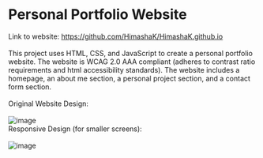 # Personal Portfolio Website
Link to website: https://github.com/HimashaK/HimashaK.github.io <br><br>
This project uses HTML, CSS, and JavaScript to create a personal portfolio website. The website is WCAG 2.0 AAA compliant (adheres to contrast ratio requirements and html accessibility standards). The website includes a homepage, an about me section, a personal project section, and a contact form section.
<br><br>
Original Website Design: <br><br>
![image](https://github.com/HimashaK/personal_portfolioHK/assets/90633056/5804f778-64c8-485f-b505-40e5034c9e2f)
<br>
Responsive Design (for smaller screens): <br><br>
![image](https://github.com/HimashaK/personal_portfolioHK/assets/90633056/68384105-bb9b-42ca-af64-be06cb66d15d)



